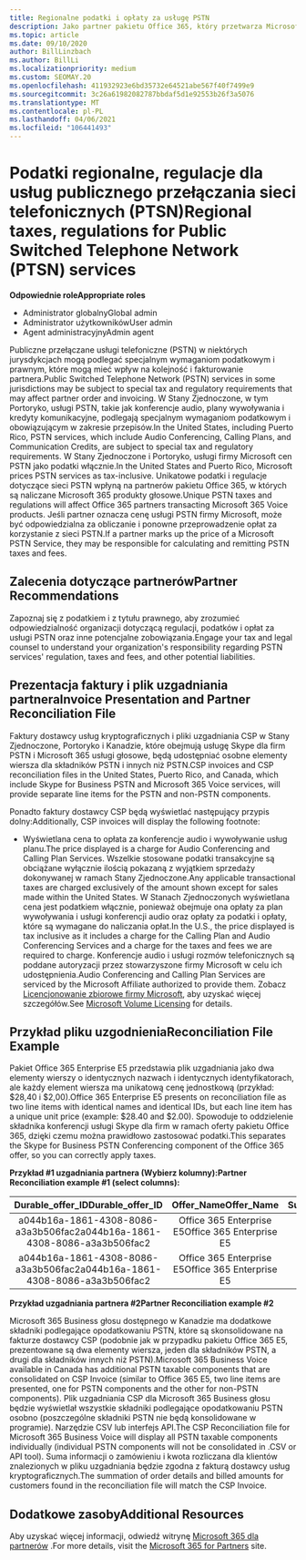 ```yaml
---
title: Regionalne podatki i opłaty za usługę PSTN
description: Jako partner pakietu Office 365, który przetwarza Microsoft 365 produkty głosowe, mogą podlegać regionalne podatki, opłaty lub wymagania prawne dotyczące usług PSTN.
ms.topic: article
ms.date: 09/10/2020
author: BillLinzbach
ms.author: BillLi
ms.localizationpriority: medium
ms.custom: SEOMAY.20
ms.openlocfilehash: 411932923e6bd35732e64521abe567f40f7499e9
ms.sourcegitcommit: 3c26a61982082787bbdaf5d1e92553b26f3a5076
ms.translationtype: MT
ms.contentlocale: pl-PL
ms.lasthandoff: 04/06/2021
ms.locfileid: "106441493"
---
```

# <a name="regional-taxes-regulations-for-public-switched-telephone-network-ptsn-services"></a><span data-ttu-id="b8ef3-103">Podatki regionalne, regulacje dla usług publicznego przełączania sieci telefonicznych (PTSN)</span><span class="sxs-lookup"><span data-stu-id="b8ef3-103">Regional taxes, regulations for Public Switched Telephone Network (PTSN) services</span></span>

<span data-ttu-id="b8ef3-104">**Odpowiednie role**</span><span class="sxs-lookup"><span data-stu-id="b8ef3-104">**Appropriate roles**</span></span>

- <span data-ttu-id="b8ef3-105">Administrator globalny</span><span class="sxs-lookup"><span data-stu-id="b8ef3-105">Global admin</span></span>
- <span data-ttu-id="b8ef3-106">Administrator użytkowników</span><span class="sxs-lookup"><span data-stu-id="b8ef3-106">User admin</span></span>
- <span data-ttu-id="b8ef3-107">Agent administracyjny</span><span class="sxs-lookup"><span data-stu-id="b8ef3-107">Admin agent</span></span>

<span data-ttu-id="b8ef3-108">Publiczne przełączane usługi telefoniczne (PSTN) w niektórych jurysdykcjach mogą podlegać specjalnym wymaganiom podatkowym i prawnym, które mogą mieć wpływ na kolejność i fakturowanie partnera.</span><span class="sxs-lookup"><span data-stu-id="b8ef3-108">Public Switched Telephone Network (PSTN) services in some jurisdictions may be subject to special tax and regulatory requirements that may affect partner order and invoicing.</span></span> <span data-ttu-id="b8ef3-109">W Stany Zjednoczone, w tym Portoryko, usługi PSTN, takie jak konferencje audio, plany wywoływania i kredyty komunikacyjne, podlegają specjalnym wymaganiom podatkowym i obowiązującym w zakresie przepisów.</span><span class="sxs-lookup"><span data-stu-id="b8ef3-109">In the United States, including Puerto Rico, PSTN services, which include Audio Conferencing, Calling Plans, and Communication Credits, are subject to special tax and regulatory requirements.</span></span> <span data-ttu-id="b8ef3-110">W Stany Zjednoczone i Portoryko, usługi firmy Microsoft cen PSTN jako podatki włącznie.</span><span class="sxs-lookup"><span data-stu-id="b8ef3-110">In the United States and Puerto Rico, Microsoft prices PSTN services as tax-inclusive.</span></span>  <span data-ttu-id="b8ef3-111">Unikatowe podatki i regulacje dotyczące sieci PSTN wpłyną na partnerów pakietu Office 365, w których są naliczane Microsoft 365 produkty głosowe.</span><span class="sxs-lookup"><span data-stu-id="b8ef3-111">Unique PSTN taxes and regulations will affect Office 365 partners transacting Microsoft 365 Voice products.</span></span>  <span data-ttu-id="b8ef3-112">Jeśli partner oznacza cenę usługi PSTN firmy Microsoft, może być odpowiedzialna za obliczanie i ponowne przeprowadzenie opłat za korzystanie z sieci PSTN.</span><span class="sxs-lookup"><span data-stu-id="b8ef3-112">If a partner marks up the price of a Microsoft PSTN Service, they may be responsible for calculating and remitting PSTN taxes and fees.</span></span>

## <a name="partner-recommendations"></a><span data-ttu-id="b8ef3-113">Zalecenia dotyczące partnerów</span><span class="sxs-lookup"><span data-stu-id="b8ef3-113">Partner Recommendations</span></span>

<span data-ttu-id="b8ef3-114">Zapoznaj się z podatkiem i z tytułu prawnego, aby zrozumieć odpowiedzialność organizacji dotyczącą regulacji, podatków i opłat za usługi PSTN oraz inne potencjalne zobowiązania.</span><span class="sxs-lookup"><span data-stu-id="b8ef3-114">Engage your tax and legal counsel to understand your organization's responsibility regarding PSTN services' regulation, taxes and fees, and other potential liabilities.</span></span>

## <a name="invoice-presentation-and-partner-reconciliation-file"></a><span data-ttu-id="b8ef3-115">Prezentacja faktury i plik uzgadniania partnera</span><span class="sxs-lookup"><span data-stu-id="b8ef3-115">Invoice Presentation and Partner Reconciliation File</span></span>

<span data-ttu-id="b8ef3-116">Faktury dostawcy usług kryptograficznych i pliki uzgadniania CSP w Stany Zjednoczone, Portoryko i Kanadzie, które obejmują usługę Skype dla firm PSTN i Microsoft 365 usługi głosowe, będą udostępniać osobne elementy wiersza dla składników PSTN i innych niż PSTN.</span><span class="sxs-lookup"><span data-stu-id="b8ef3-116">CSP invoices and CSP reconciliation files in the United States, Puerto Rico, and Canada, which include Skype for Business PSTN and Microsoft 365 Voice services, will provide separate line items for the PSTN and non-PSTN components.</span></span>

<span data-ttu-id="b8ef3-117">Ponadto faktury dostawcy CSP będą wyświetlać następujący przypis dolny:</span><span class="sxs-lookup"><span data-stu-id="b8ef3-117">Additionally, CSP invoices will display the following footnote:</span></span>

* <span data-ttu-id="b8ef3-118">Wyświetlana cena to opłata za konferencje audio i wywoływanie usług planu.</span><span class="sxs-lookup"><span data-stu-id="b8ef3-118">The price displayed is a charge for Audio Conferencing and Calling Plan Services.</span></span>  <span data-ttu-id="b8ef3-119">Wszelkie stosowane podatki transakcyjne są obciążane wyłącznie ilością pokazaną z wyjątkiem sprzedaży dokonywanej w ramach Stany Zjednoczone.</span><span class="sxs-lookup"><span data-stu-id="b8ef3-119">Any applicable transactional taxes are charged exclusively of the amount shown except for sales made within the United States.</span></span>  <span data-ttu-id="b8ef3-120">W Stanach Zjednoczonych wyświetlana cena jest podatkiem włącznie, ponieważ obejmuje ona opłaty za plan wywoływania i usługi konferencji audio oraz opłaty za podatki i opłaty, które są wymagane do naliczania opłat.</span><span class="sxs-lookup"><span data-stu-id="b8ef3-120">In the U.S., the price displayed is tax inclusive as it includes a charge for the Calling Plan and Audio Conferencing Services and a charge for the taxes and fees we are required to charge.</span></span>  <span data-ttu-id="b8ef3-121">Konferencje audio i usługi rozmów telefonicznych są poddane autoryzacji przez stowarzyszone firmy Microsoft w celu ich udostępnienia.</span><span class="sxs-lookup"><span data-stu-id="b8ef3-121">Audio Conferencing and Calling Plan Services are serviced by the Microsoft Affiliate authorized to provide them.</span></span>  <span data-ttu-id="b8ef3-122">Zobacz [Licencjonowanie zbiorowe firmy Microsoft](https://go.microsoft.com/fwlink/?LinkId=690247), aby uzyskać więcej szczegółów.</span><span class="sxs-lookup"><span data-stu-id="b8ef3-122">See [Microsoft Volume Licensing](https://go.microsoft.com/fwlink/?LinkId=690247) for details.</span></span>

## <a name="reconciliation-file-example"></a><span data-ttu-id="b8ef3-123">Przykład pliku uzgodnienia</span><span class="sxs-lookup"><span data-stu-id="b8ef3-123">Reconciliation File Example</span></span>

<span data-ttu-id="b8ef3-124">Pakiet Office 365 Enterprise E5 przedstawia plik uzgadniania jako dwa elementy wierszy o identycznych nazwach i identycznych identyfikatorach, ale każdy element wiersza ma unikatową cenę jednostkową (przykład: $28,40 i $2,00).</span><span class="sxs-lookup"><span data-stu-id="b8ef3-124">Office 365 Enterprise E5 presents on reconciliation file as two line items with identical names and identical IDs, but each line item has a unique unit price (example: $28.40 and $2.00).</span></span> <span data-ttu-id="b8ef3-125">Spowoduje to oddzielenie składnika konferencji usługi Skype dla firm w ramach oferty pakietu Office 365, dzięki czemu można prawidłowo zastosować podatki.</span><span class="sxs-lookup"><span data-stu-id="b8ef3-125">This separates the Skype for Business PSTN Conferencing component of the Office 365 offer, so you can correctly apply taxes.</span></span>

<span data-ttu-id="b8ef3-126">**Przykład #1 uzgadniania partnera (Wybierz kolumny):**</span><span class="sxs-lookup"><span data-stu-id="b8ef3-126">**Partner Reconciliation example #1 (select columns):**</span></span>

|<span data-ttu-id="b8ef3-127">**Durable_offer_ID**</span><span class="sxs-lookup"><span data-stu-id="b8ef3-127">**Durable_offer_ID**</span></span>|<span data-ttu-id="b8ef3-128">**Offer_Name**</span><span class="sxs-lookup"><span data-stu-id="b8ef3-128">**Offer_Name**</span></span>|<span data-ttu-id="b8ef3-129">**Subscription_Start_Date**</span><span class="sxs-lookup"><span data-stu-id="b8ef3-129">**Subscription_Start_Date**</span></span>|<span data-ttu-id="b8ef3-130">**Subscription_End_Date**</span><span class="sxs-lookup"><span data-stu-id="b8ef3-130">**Subscription_End_Date**</span></span>|<span data-ttu-id="b8ef3-131">**Charge_Start_Date**</span><span class="sxs-lookup"><span data-stu-id="b8ef3-131">**Charge_Start_Date**</span></span>|<span data-ttu-id="b8ef3-132">**Charge_End_Date**</span><span class="sxs-lookup"><span data-stu-id="b8ef3-132">**Charge_End_Date**</span></span>|<span data-ttu-id="b8ef3-133">**Charge_Type**</span><span class="sxs-lookup"><span data-stu-id="b8ef3-133">**Charge_Type**</span></span>|<span data-ttu-id="b8ef3-134">**Unit_Price**</span><span class="sxs-lookup"><span data-stu-id="b8ef3-134">**Unit_Price**</span></span>|
|:----:|:----:|:----:|:----:|:----:|:----:|:----:|:----:|
|<span data-ttu-id="b8ef3-135">a044b16a-1861-4308-8086-a3a3b506fac2</span><span class="sxs-lookup"><span data-stu-id="b8ef3-135">a044b16a-1861-4308-8086-a3a3b506fac2</span></span>   |<span data-ttu-id="b8ef3-136">Office 365 Enterprise E5</span><span class="sxs-lookup"><span data-stu-id="b8ef3-136">Office 365 Enterprise E5</span></span>   |<span data-ttu-id="b8ef3-137">8/10/2019 0:00</span><span class="sxs-lookup"><span data-stu-id="b8ef3-137">8/10/2019 0:00</span></span>   |<span data-ttu-id="b8ef3-138">8/11/2019 0:00</span><span class="sxs-lookup"><span data-stu-id="b8ef3-138">8/11/2019 0:00</span></span>   |<span data-ttu-id="b8ef3-139">8/11/2019 0:00</span><span class="sxs-lookup"><span data-stu-id="b8ef3-139">8/11/2019 0:00</span></span>|<span data-ttu-id="b8ef3-140">9/10/2019 0:00</span><span class="sxs-lookup"><span data-stu-id="b8ef3-140">9/10/2019 0:00</span></span>   |<span data-ttu-id="b8ef3-141">Opłata za cykl</span><span class="sxs-lookup"><span data-stu-id="b8ef3-141">Cycle fee</span></span>   |<span data-ttu-id="b8ef3-142">28,40</span><span class="sxs-lookup"><span data-stu-id="b8ef3-142">28.40</span></span>   |
|<span data-ttu-id="b8ef3-143">a044b16a-1861-4308-8086-a3a3b506fac2</span><span class="sxs-lookup"><span data-stu-id="b8ef3-143">a044b16a-1861-4308-8086-a3a3b506fac2</span></span>   |<span data-ttu-id="b8ef3-144">Office 365 Enterprise E5</span><span class="sxs-lookup"><span data-stu-id="b8ef3-144">Office 365 Enterprise E5</span></span>   |<span data-ttu-id="b8ef3-145">8/10/2019 0:00</span><span class="sxs-lookup"><span data-stu-id="b8ef3-145">8/10/2019 0:00</span></span>   |<span data-ttu-id="b8ef3-146">8/11/2019 0:00</span><span class="sxs-lookup"><span data-stu-id="b8ef3-146">8/11/2019 0:00</span></span>   |<span data-ttu-id="b8ef3-147">8/11/2019 0:00</span><span class="sxs-lookup"><span data-stu-id="b8ef3-147">8/11/2019 0:00</span></span>   |<span data-ttu-id="b8ef3-148">9/10/2019 0:00</span><span class="sxs-lookup"><span data-stu-id="b8ef3-148">9/10/2019 0:00</span></span>   |<span data-ttu-id="b8ef3-149">Opłata za cykl</span><span class="sxs-lookup"><span data-stu-id="b8ef3-149">Cycle fee</span></span>   |<span data-ttu-id="b8ef3-150">2,00</span><span class="sxs-lookup"><span data-stu-id="b8ef3-150">2.00</span></span>   |

<span data-ttu-id="b8ef3-151">**Przykład uzgadniania partnera #2**</span><span class="sxs-lookup"><span data-stu-id="b8ef3-151">**Partner Reconciliation example #2**</span></span>

<span data-ttu-id="b8ef3-152">Microsoft 365 Business głosu dostępnego w Kanadzie ma dodatkowe składniki podlegające opodatkowaniu PSTN, które są skonsolidowane na fakturze dostawcy CSP (podobnie jak w przypadku pakietu Office 365 E5, prezentowane są dwa elementy wiersza, jeden dla składników PSTN, a drugi dla składników innych niż PSTN).</span><span class="sxs-lookup"><span data-stu-id="b8ef3-152">Microsoft 365 Business Voice available in Canada has additional PSTN taxable components that are consolidated on CSP Invoice (similar to Office 365 E5, two line items are presented, one for PSTN components and the other for non-PSTN components).</span></span>  <span data-ttu-id="b8ef3-153">Plik uzgadniania CSP dla Microsoft 365 Business głosu będzie wyświetlał wszystkie składniki podlegające opodatkowaniu PSTN osobno (poszczególne składniki PSTN nie będą konsolidowane w programie). Narzędzie CSV lub interfejs API.</span><span class="sxs-lookup"><span data-stu-id="b8ef3-153">The CSP Reconciliation file for Microsoft 365 Business Voice will display all PSTN taxable components individually (individual PSTN components will not be consolidated in .CSV or API tool).</span></span>  <span data-ttu-id="b8ef3-154">Suma informacji o zamówieniu i kwota rozliczana dla klientów znalezionych w pliku uzgadniania będzie zgodna z fakturą dostawcy usług kryptograficznych.</span><span class="sxs-lookup"><span data-stu-id="b8ef3-154">The summation of order details and billed amounts for customers found in the reconciliation file will match the CSP Invoice.</span></span>

## <a name="additional-resources"></a><span data-ttu-id="b8ef3-155">Dodatkowe zasoby</span><span class="sxs-lookup"><span data-stu-id="b8ef3-155">Additional Resources</span></span>
<span data-ttu-id="b8ef3-156">Aby uzyskać więcej informacji, odwiedź witrynę [Microsoft 365 dla partnerów](https://www.microsoft.com/microsoft-365/partners/) .</span><span class="sxs-lookup"><span data-stu-id="b8ef3-156">For more details, visit the [Microsoft 365 for Partners](https://www.microsoft.com/microsoft-365/partners/) site.</span></span>

